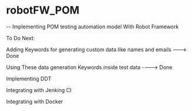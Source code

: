 # robotFW_POM

-- Implementing POM testing automation model With Robot Framework

To Do Next:

Adding Keywords for generating custom data like names and emails ---> Done


Using These data generation Keywords inside test data ----> Done


Implementing DDT


Integrating with Jenking CI 


Integrating with Docker
